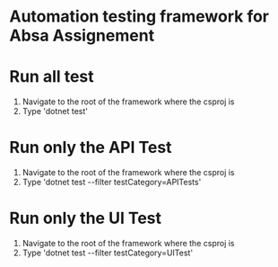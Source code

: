 # Automation testing framework for Absa Assignement

# Run all test
1. Navigate to the root of the framework where the csproj is
2. Type 'dotnet test'

# Run only the API Test
1. Navigate to the root of the framework where the csproj is
2. Type 'dotnet test --filter testCategory=APITests'

# Run only the UI Test
1. Navigate to the root of the framework where the csproj is
2. Type 'dotnet test --filter testCategory=UITest'
